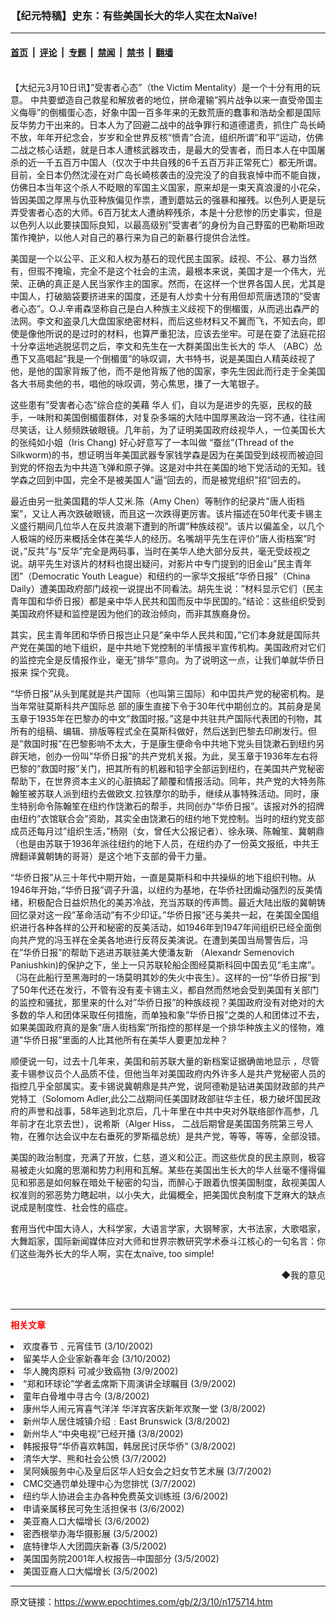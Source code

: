 ### 【纪元特稿】史东：有些美国长大的华人实在太Naïve!

---

#### [首页](../../../..?n175714) &nbsp;|&nbsp; [评论](../../../../../epoch-comment?n175714) &nbsp;|&nbsp; [专题](../../../../../epoch-special?n175714) &nbsp;|&nbsp; [禁闻](../../../../../epoch-news?n175714) &nbsp;|&nbsp; [禁书](../../../../../books?n175714) &nbsp;|&nbsp; [翻墙](https://github.com/gfw-breaker/nogfw/blob/master/README.md?n175714)


<div class="post_content" id="artbody" itemprop="articleBody">
 <!-- article content begin -->
 <p>
  <font color="#ffffff">
   (http://www.epochtimes.com)
  </font>
  <br/>
  【大纪元3月10日讯】”受害者心态”（the Victim Mentality）是一个十分有用的玩意。 中共要塑造自己救星和解放者的地位，拼命灌输”鸦片战争以来一直受帝国主义侮辱”的倒楣蛋心态，好象中国一百多年来的无数荒唐的蠢事和浩劫全都是国际反华势力干出来的。日本人为了回避二战中的战争罪行和道德遣责，抓住广岛长崎不放，年年开纪念会，岁岁和全世界反核”愤青”合流，组织所谓”和平”运动，仿佛二战之核心话题，就是日本人遭核武器攻击，是最大的受害者，而日本人在中国屠杀的近一千五百万中国人（仅次于中共自残的6千五百万非正常死亡）都无所谓。目前，全日本仍然沈浸在对广岛长崎核袭击的没完没了的自我哀悼中而不能自拨，仿佛日本当年这个杀人不眨眼的军国主义国家，原来却是一束天真浪漫的小花朵，皆因美国之厚黑与仇亚种族偏见作祟，遭到蘑姑云的强暴和摧残。以色列人更是玩弄受害者心态的大师。6百万犹太人遭纳粹残杀，本是十分悲惨的历史事实，但是以色列人以此要挟国际良知，以最高级别”受害者”的身份为自己野蛮的巴勒斯坦政策作掩护，以他人对自己的暴行来为自己的新暴行提供合法性。
 </p>
 <p>
  美国是一个以公平、正义和人权为基石的现代民主国家。歧视、不公、暴力当然有，但瑕不掩瑜，完全不是这个社会的主流，最根本来说，美国才是一个伟大，光荣、正确的真正是人民当家作主的国家。然而，在这样一个世界各国人民，尤其是中国人，打破脑袋要挤进来的国度，还是有人炒卖十分有用但却荒唐透顶的”受害者心态”。O.J.辛甫森坚称自己是白人种族主义歧视下的倒楣蛋，从而逃出森严的法网。李文和盗录几大盘国家绝密材料，而后这些材料又不翼而飞，不知去向，即使是像他所说的是过时的材料，也算严重犯法，应该去坐牢。可是在耍了法庭花招十分幸运地逃脱惩罚之后，李文和先生在一大群美国出生长大的
  <ok href="https://www.epochtimes.com/gb/tag/%E5%8D%8E%E4%BA%BA.html">
   华人
  </ok>
  （ABC）怂恿下又高唱起”我是一个倒楣蛋”的咏叹调，大书特书，说是美国白人精英歧视了他，是他的国家背叛了他，而不是他背叛了他的国家，李先生因此而行走于全美国各大书局卖他的书，唱他的咏叹调，劳心焦思，搛了一大笔银子。
 </p>
 <p>
  这些患有”受害者心态”综合症的美藉
  <ok href="https://www.epochtimes.com/gb/tag/%E5%8D%8E%E4%BA%BA.html">
   华人
  </ok>
  们，自以为是进步的先驱，民权的鼓手，一味附和美国倒楣蛋群体，对复杂多端的大陆中国厚黑政治一窍不通，往往闹尽笑话，让人频频跌破眼镜。几年前，为了证明美国政府歧视华人，一位美国长大的张纯如小姐（Iris Chang) 好心好意写了一本叫做 “蚕丝”(Thread of the Silkworm)的书，想证明当年美国武器专家钱学森是因为在美国受到歧视而被迫回到党的怀抱去为中共造飞弹和原子弹。这是对中共在美国的地下党活动的无知。钱学森之回到中国，完全不是被美国人”逼”回去的，而是被党组织”招”回去的。
 </p>
 <p>
  最近由另一批美国籍的华人艾米.陈（Amy Chen）等制作的纪录片”唐人街档案”，又让人再次跌破眼镜，而且这一次跌得更厉害。该片描述在50年代麦卡锡主义盛行期间几位华人在反共浪潮下遭到的所谓”种族歧视”。该片以偏盖全，以几个人极端的经历来概括全体在美华人的经历。名嘴胡平先生在评价”唐人街档案”时说，”反共”与”反华”完全是两码事，当时在美华人绝大部分反共，毫无受歧视之说。胡平先生对该片的材料也提出疑问，对影片中专门提到的旧金山”民主青年团”（Democratic Youth League）和纽约的一家华文报纸”华侨日报”（China Daily）遭美国政府部门歧视一说提出不同看法。胡先生说：”材料显示它们（民主青年国和华侨日报）都是亲中华人民共和国而反中华民国的。”结论：这些组织受到美国政府怀疑和监控是因为他们的政治倾向，而非其族裔身份。
 </p>
 <p>
  其实，民主青年团和华侨日报岂止只是”亲中华人民共和国，”它们本身就是国际共产党在美国的地下组织，是中共地下党控制的半情报半宣传机构。美国政府对它们的监控完全是反情报作业，毫无”排华”意向。为了说明这一点，让我们单就华侨日报来 探个究竟。
 </p>
 <p>
  “华侨日报”从头到尾就是共产国际（也叫第三国际）和中囯共产党的秘密机构。是当年常驻莫斯科共产国际总 部的康生直接下令于30年代中期创立的。其前身是吴玉章于1935年在巴黎办的中文”救国时报。”这是中共驻共产国际代表团的刊物，其所有的组稿、编辑、排版等程式全在莫斯科做好，然后送到巴黎去印刷发行。但是”救国时报”在巴黎影响不太大，于是康生便命令中共地下党头目饶漱石到纽约另辟天地，创办一份叫”华侨日报”的共产党机关报。为此，吴玉章于1936年左右将巴黎的”救国时报”关门，把其所有的机器和铅字全部运到纽约，在美国共产党秘密帮助下，在世界资本主义的心脏搞起了颠覆和情报活动。同年，共产党的大特务陈翰笙被苏联人派到纽约去做欧文.拉铁摩尔的助手，继续从事特殊活动。同时，康生特别命令陈翰笙在纽约作饶漱石的帮手，共同创办”华侨日报”。该报对外的招牌由纽约”衣馆联合会”资助，其实全由饶漱石的纽约地下党控制。当时的纽约党支部成员还每月过”组织生活，”杨刚（女，曾任大公报记者）、徐永瑛、陈翰笙、冀朝鼎（也是由苏联于1936年派往纽约的地下人员，在纽约办了一份英文报纸，中共王牌翻译冀朝铸的哥哥）是这个地下支部的骨干力量。
 </p>
 <p>
  “华侨日报”从三十年代中期开始，一直是莫斯科和中共操纵的地下组织刊物。从1946年开始，”华侨日报”调子升温，以纽约为基地，在华侨社团煽动强烈的反美情绪，积极配合日益炽热化的美苏冷战，充当苏联的传声筒。最近大陆出版的冀朝铸回忆录对这一段”革命活动”有不少印证。”华侨日报”还与美共一起，在美国全国组织进行各种各样的公开和秘密的反美活动，如1946年到1947年间组织已经全面倒向共产党的冯玉祥在全美各地进行反蒋反美演说。在遭到美国当局警告后，冯在”华侨日报”的帮助下逃进苏联驻美大使潘友新 （Alexandr Semenovich Paniushkin)的保护之下，坐上一只苏联轮船企图经莫斯科回中国去见”毛主席”。（冯在此船行至黑海时的一场莫明其妙的失火中丧生）。这样的一份”华侨日报”到了50年代还在发行，不管有没有麦卡锡主义，都自然而然地会受到美国有关部门的监控和骚扰，那里来的什么对”华侨日报”的种族歧视？美国政府没有对绝对的大多数的华人和团体采取任何措施，而单独和象”华侨日报”之类的人和团体过不去，如果美国政府真的是象”唐人街档案”所指控的那样是一个排华种族主义的怪物，难道”华侨日报”里面的人比其他所有在美华人要更加龙种？
 </p>
 <p>
  顺便说一句，过去十几年来，美国和前苏联大量的新档案证据确凿地显示 ，尽管麦卡锡参议员个人品质不佳，但他当年对美国政府内外许多人是共产党秘密人员的指控几乎全部属实。麦卡锡说冀朝鼎是共产党，说阿德勒是钻进美国财政部的共产党特工（Solomom Adler,此公二战期间任美国财政部驻华主任，极力破坏国民政府的声誉和战事，58年逃到北京后，几十年里在中共中央对外联络部作高参，几年前才在北京去世〕，说希斯（Alger Hiss， 二战后期曾是美国国务院第三号人物，在雅尔达会议中左右垂死的罗斯福总统）是共产党，等等，等等，全部没错。
 </p>
 <p>
  美国的政治制度，充满了开放，仁慈，道义和公正。而这些优良的民主原则，极容易被走火如魔的思潮和势力利用和瓦解。某些在美国出生长大的华人丝毫不懂得偏见和邪恶是如何躲在暗处干秘密的勾当，而醉心于跟着仇恨美国制度，敌视美国人权准则的邪恶势力瞎起哄，以小失大，此偏概全，把美国优良制度下芝麻大的缺点说成是制度性、社会性的癌症。
 </p>
 <p>
  套用当代中国大诗人，大科学家，大语言学家，大钢琴家，大书法家，大歌唱家，大舞蹈家，国际新闻媒体应对大师和世界宗教研究学术泰斗江核心的一句名言：你们这些海外长大的华人啊，实在太naïve, too simple!
 </p>
 <div align="right">
  <ok href="sendmail.asp?p=pinglunfankui&amp;subject=评论文章读者反馈&amp;body=您好﹐我读了贵网站的文章《【纪元特稿】史东：有些美国长大的华人实在太Naïve!－－《唐人街档案》的启示》后﹐">
   ◆我的意见
  </ok>
 </div>
 <p>
  <font color="#ffffff">
   (http://www.dajiyuan.com)
  </font>
 </p>
 <hr/>
 <p>
  <font color="red">
   <b>
    相关文章
   </b>
  </font>
  <br/>
 </p>
 <li>
  <ok href="/news/epochnews/big5/2002/3/10/175697.htm">
   欢度春节﹑元宵佳节
  </ok>
  (3/10/2002)
  <li>
   <ok href="/news/epochnews/big5/2002/3/10/175589.htm">
    留美华人企业家新春年会
   </ok>
   (3/10/2002)
   <li>
    <ok href="/news/epochnews/big5/2002/3/9/175522.htm">
     华人腌肉原料 可减少致癌物
    </ok>
    (3/9/2002)
    <li>
     <ok href="/news/epochnews/big5/2002/3/9/175400.htm">
      “郑和环球论”学者孟席斯下周演讲全球瞩目
     </ok>
     (3/9/2002)
     <li>
      <ok href="/news/epochnews/big5/2002/3/8/175348.htm">
       童年白骨堆中寻古今
      </ok>
      (3/8/2002)
      <li>
       <ok href="/news/epochnews/big5/2002/3/8/175247.htm">
        康州华人闹元宵喜气洋洋  华洋宾客庆新年欢聚一堂
       </ok>
       (3/8/2002)
       <li>
        <ok href="/news/epochnews/big5/2002/3/8/175196.htm">
         新州华人居住城镇介绍﹕East Brunswick
        </ok>
        (3/8/2002)
        <li>
         <ok href="/news/epochnews/big5/2002/3/8/175178.htm">
          新州华人“中央电视”已经开播
         </ok>
         (3/8/2002)
         <li>
          <ok href="/news/epochnews/big5/2002/3/8/175129.htm">
           韩报报导“华侨喜欢韩国，韩居民讨厌华侨”
          </ok>
          (3/8/2002)
          <li>
           <ok href="/news/epochnews/big5/2002/3/7/175072.htm">
            清华大学、熊和社会公愤
           </ok>
           (3/7/2002)
           <li>
            <ok href="/news/epochnews/big5/2002/3/7/174965.htm">
             吴阿姨服务中心及皇后区华人妇女会之妇女节艺术展
            </ok>
            (3/7/2002)
            <li>
             <ok href="/news/epochnews/big5/2002/3/7/174944.htm">
              CMC交通罚单处理中心为您排忧
             </ok>
             (3/7/2002)
             <li>
              <ok href="/news/epochnews/big5/2002/3/6/174939.htm">
               纽约华人协进会主办各种免费英文训练班
              </ok>
              (3/6/2002)
              <li>
               <ok href="/news/epochnews/big5/2002/3/6/174831.htm">
                申请亲属移民可免生活担保书
               </ok>
               (3/6/2002)
               <li>
                <ok href="/news/epochnews/big5/2002/3/6/174805.htm">
                 美亚裔人口大幅增长
                </ok>
                (3/6/2002)
                <li>
                 <ok href="/news/epochnews/big5/2002/3/5/174667.htm">
                  密西根举办海华摄影展
                 </ok>
                 (3/5/2002)
                 <li>
                  <ok href="/news/epochnews/big5/2002/3/5/174654.htm">
                   底特律华人大团圆庆新春
                  </ok>
                  (3/5/2002)
                  <li>
                   <ok href="/news/epochnews/big5/2002/3/5/174623.htm">
                    美国国务院2001年人权报告─中国部分
                   </ok>
                   (3/5/2002)
                   <li>
                    <ok href="/news/epochnews/big5/2002/3/5/174571.htm">
                     美国亚裔人口大幅增长
                    </ok>
                    (3/5/2002)
                    <br/>
                    <!-- article content end -->
                    <div id="below_article_ad">
                    </div>
                   </li>
                  </li>
                 </li>
                </li>
               </li>
              </li>
             </li>
            </li>
           </li>
          </li>
         </li>
        </li>
       </li>
      </li>
     </li>
    </li>
   </li>
  </li>
 </li>
</div>


---

原文链接：https://www.epochtimes.com/gb/2/3/10/n175714.htm